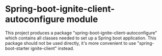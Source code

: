 # Spring-boot-ignite-client-autoconfigure module

This project produces a package "spring-boot-ignite-client-autoconfigure" which contains all classes needed to set up
a Spring boot application. This package should not be used directly, it's more convenient to use "spring-boot-starter ignite-client" instead.